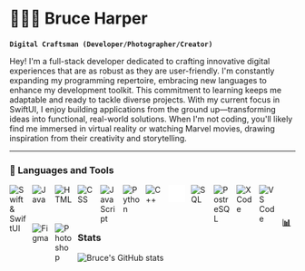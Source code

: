 # 👨🏾‍💻 Bruce Harper

**`Digital Craftsman (Developer/Photographer/Creator)`**

Hey! I'm a full-stack developer dedicated to crafting innovative digital experiences that are as robust as they are user-friendly. I'm constantly expanding my programming repertoire, embracing new languages to enhance my development toolkit. This commitment to learning keeps me adaptable and ready to tackle diverse projects. With my current focus in SwiftUI, I enjoy building applications from the ground up—transforming ideas into functional, real-world solutions. When I'm not coding, you'll likely find me immersed in virtual reality or watching Marvel movies, drawing inspiration from their creativity and storytelling.
<!--
   <p align="left">
      <a href="https://www.youtube.com/c/fknight?sub_confirmation=1">
         <img alt="youtube subscribers" title="Subscribe to my YouTube channel" src="https://custom-icon-badges.demolab.com/youtube/channel/subscribers/UC2WHjPDvbE6O328n17ZGcfg?color=%23E05D44&label=SUBSCRIBE&logo=video&logoColor=white&style=for-the-badge&labelColor=CE4630"/></a> 
      <a href="https://www.youtube.com/c/fknight">
         <img alt="youtube views" title="YouTube views" src="https://custom-icon-badges.demolab.com/youtube/channel/views/UC2WHjPDvbE6O328n17ZGcfg?color=%23E1AD0E&logo=eye&logoColor=white&style=for-the-badge&labelColor=C79600"/></a> 
      <a href="https://github.com/ForrestKnight?tab=followers">
         <img alt="followers" title="Follow me on Github" src="https://custom-icon-badges.demolab.com/github/followers/ForrestKnight?color=236ad3&labelColor=1155ba&style=for-the-badge&logo=person-add&label=Follow&logoColor=white"/></a>
      <a href="https://github.com/ForrestKnight?tab=repositories&sort=stargazers">
         <img alt="total stars" title="Total stars on GitHub" src="https://custom-icon-badges.demolab.com/github/stars/ForrestKnight?color=55960c&style=for-the-badge&labelColor=488207&logo=star"/></a>
   </p>
-->
---

### 🧰 Languages and Tools


<img align="left" alt="Swift & SwiftUI" width="30px" style="padding-right:10px;" src="https://cdn.jsdelivr.net/gh/devicons/devicon@latest/icons/swift/swift-original.svg" />         
<img align="left" alt="Java" width="30px" style="padding-right:10px;" src="https://cdn.jsdelivr.net/gh/devicons/devicon/icons/java/java-original.svg"/>
<!--<img align="left" alt="Git" width="30px" style="padding-right:10px;" src="https://cdn.jsdelivr.net/gh/devicons/devicon/icons/git/git-original.svg" />-->
<img align="left" alt="HTML" width="30px" style="padding-right:10px;" src="https://cdn.jsdelivr.net/gh/devicons/devicon/icons/html5/html5-plain.svg" />
<img align="left" alt="CSS" width="30px" style="padding-right:10px;" src="https://cdn.jsdelivr.net/gh/devicons/devicon/icons/css3/css3-plain.svg" />
<img align="left" alt="JavaScript" width="30px" style="padding-right:10px;" src="https://cdn.jsdelivr.net/gh/devicons/devicon/icons/javascript/javascript-plain.svg" />
<img align="left" alt="Python" width="30px" style="padding-right:10px;" src="https://cdn.jsdelivr.net/gh/devicons/devicon/icons/python/python-plain.svg" />
<img align="left" alt="C++" width="30px" style="padding-right:10px;" src="https://cdn.jsdelivr.net/gh/devicons/devicon@latest/icons/cplusplus/cplusplus-original.svg" />
<img align="left" alt="GitHub" width="30px" style="padding-right:10px;" src="https://github.com/brucec0des/brucec0des/blob/main/Assets/white-github-logo.png" />
<img align="left" alt="SQL" width="30px" style="padding-right:10px;" src="https://cdn.jsdelivr.net/gh/devicons/devicon@latest/icons/azuresqldatabase/azuresqldatabase-original.svg" />
<img align="left" alt="PostreSQL" width="30px" style="padding-right:10px;" src="https://cdn.jsdelivr.net/gh/devicons/devicon@latest/icons/postgresql/postgresql-original.svg" />
<img align="left" alt="XCode" width="30px" style="padding-right:10px;" src="https://cdn.jsdelivr.net/gh/devicons/devicon@latest/icons/xcode/xcode-original.svg" />
<img align="left" alt="VS Code" width="30px" style="padding-right:10px;" src="https://cdn.jsdelivr.net/gh/devicons/devicon@latest/icons/vscode/vscode-original.svg" />
<img align="left" alt="Figma" width="30px" style="padding-right:10px;" src="https://cdn.jsdelivr.net/gh/devicons/devicon@latest/icons/figma/figma-original.svg" />
<img align="left" alt="Photoshop" width="30px" style="padding-right:10px;" src="https://cdn.jsdelivr.net/gh/devicons/devicon@latest/icons/photoshop/photoshop-original.svg" />
<br />

#
<!--
### 📺 Latest YouTube Videos
-->
<!-- BEGIN YOUTUBE-CARDS 
[![Reworking App I Built for My Job | Swift & SwiftUI | iOS Development](https://ytcards.demolab.com/?id=YiAPoZ85j14&title=Reworking+App+I+Built+for+My+Job+%7C+Swift+%26+SwiftUI+%7C+iOS+Development&lang=en&timestamp=1720175797&background_color=%230d1117&title_color=%23ffffff&stats_color=%23dedede&max_title_lines=1&width=250&border_radius=5 "Reworking App I Built for My Job | Swift & SwiftUI | iOS Development")](https://www.youtube.com/watch?v=YiAPoZ85j14)
[![Making To-Do App with SwiftData & Maybe a WatchOS app | Swift & SwiftUI | iOS Development](https://ytcards.demolab.com/?id=D6bynuhaWwU&title=Making+To-Do+App+with+SwiftData+%26+Maybe+a+WatchOS+app+%7C+Swift+%26+SwiftUI+%7C+iOS+Development&lang=en&timestamp=1723480966&background_color=%230d1117&title_color=%23ffffff&stats_color=%23dedede&max_title_lines=1&width=250&border_radius=5 "Making To-Do App with SwiftData & Maybe a WatchOS app | Swift & SwiftUI | iOS Development")](https://www.youtube.com/watch?v=D6bynuhaWwU)
[![Newbie Creating Avengers vs. X-Men Game App From Scratch (based on @CodeWithChris's War Card Game…](https://ytcards.demolab.com/?id=lTNJ8YjNKig&title=Newbie+Creating+Avengers+vs.+X-Men+Game+App+From+Scratch+%28based+on+%40CodeWithChris%27s+War+Card+Game%E2%80%A6&lang=en&timestamp=1710430641&background_color=%230d1117&title_color=%23ffffff&stats_color=%23dedede&max_title_lines=1&width=250&border_radius=5 "Newbie Creating Avengers vs. X-Men Game App From Scratch (based on @CodeWithChris's War Card Game…")](https://www.youtube.com/watch?v=lTNJ8YjNKig)
<!-- END YOUTUBE-CARDS 

[<img src="https://custom-icon-badges.demolab.com/badge/-Subscribe%20For%20More-green?style=for-the-badge&logo=video&logoColor=navy"/>](https://www.youtube.com/@brucecodes/streams?sub_confirmation=1)
-->
#

### 📊 Stats

![Bruce's GitHub stats](https://github-readme-stats.vercel.app/api?username=brucec0des&show_icons=true&theme=solarized-dark)

<!-- ![GitHub Streak](https://streak-stats.demolab.com?user=ForrestKnight&theme=gruvbox&border_radius=4.5) -->

#
<!--
<details>
 <summary><h3>👨‍💻 Forrest's Coding Journey</h3></summary>
   I started my coding journey as a naive computer science student with a passion to learn everything I could about this programming world - code, unix, linux, theory. And all the while, teaching myself iOS development with a dream to build my own app, but that soon got overshadowed by my desire to excel in Java. A desire that landed me a full-stack software engineering job upon graduation. However, I had another desire I had been pursuing throughout this time - YouTube content creation. I eventually ended up quitting my software engineering job to pursue YouTube full-time, and that has been my focus ever since. But there's something that's always bothered me about my journey - abandoning my dream of building my own app to pursue the safe route, a job. Now I've already taken the leap away from that safety net into this uncomfortable, unexplored world that it being a creator. And it worked out, but again, it became comfortable. It's easier to create a video than go out on a ledge and build my own product. I do have to eat, at the end of the day, but I think it's time. It's time to get uncomfortable again. I have a burning desire to get back on the horse, and fulfill that dream younger me had of building my own app, my own product. And in order to do that, I'll be implmementing a few measures to streamline my YouTube content to focus more time on fulfilling that dream - a dream that I'll be ready to tackle in 2023 due to the measure I'm putting in place now until the end of 2022. Don't wait up, because I'm coming.
-->
[website]: https://linktr.ee/brucecodes
[youtube]: https://www.youtube.com/@brucecodes/streams?sub_confirmation=1
